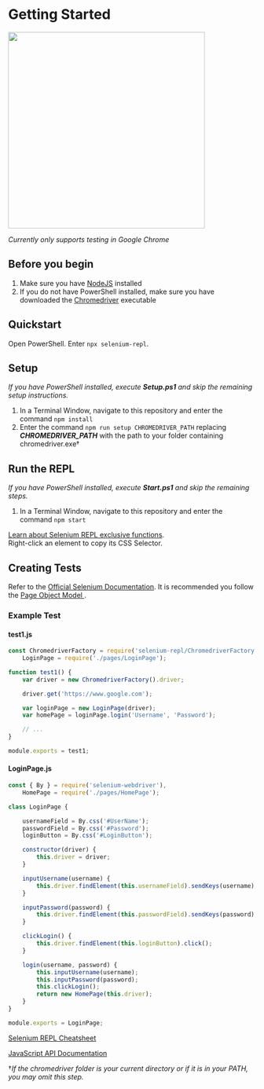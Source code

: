 # Getting Started
<img src="https://jeremyc2.github.io/Selenium-REPL/REPL-Infographic.svg" width="400">

*Currently only supports testing in Google Chrome*
## Before you begin
1. Make sure you have [NodeJS](https://nodejs.org/en/) installed
2. If you do not have PowerShell installed, make sure you have downloaded the [Chromedriver](https://chromedriver.chromium.org/downloads) executable

## Quickstart
Open PowerShell. Enter ```npx selenium-repl```.

## Setup
*If you have PowerShell installed, execute ***Setup.ps1*** and skip the remaining setup instructions.*  
1. In a Terminal Window, navigate to this repository and enter the command ```npm install```
2. Enter the command ```npm run setup CHROMEDRIVER_PATH``` replacing ***CHROMEDRIVER_PATH*** with the path to your folder containing chromedriver.exe†

## Run the REPL
*If you have PowerShell installed, execute **Start.ps1** and skip the remaining steps.*
1. In a Terminal Window, navigate to this repository and enter the command ```npm start```  

[Learn about Selenium REPL exclusive functions](https://github.com/jeremyc2/Selenium-REPL/wiki/Selenium-REPL-Exclusive-Functions).  
Right-click an element to copy its CSS Selector.

## Creating Tests
Refer to the [Official Selenium Documentation](https://www.selenium.dev/documentation/). It is recommended you follow the [Page Object Model
](https://www.selenium.dev/documentation/guidelines/page_object_models/). 

### Example Test
#### test1.js
```javascript
const ChromedriverFactory = require('selenium-repl/ChromedriverFactory'),
    LoginPage = require('./pages/LoginPage');

function test1() {
    var driver = new ChromedriverFactory().driver;

    driver.get('https://www.google.com');

    var loginPage = new LoginPage(driver);
    var homePage = loginPage.login('Username', 'Password');

    // ...
}

module.exports = test1;
```
#### LoginPage.js
```javascript
const { By } = require('selenium-webdriver'),
    HomePage = require('./pages/HomePage');

class LoginPage {

    usernameField = By.css('#UserName');
    passwordField = By.css('#Password');
    loginButton = By.css('#LoginButton');

    constructor(driver) {
        this.driver = driver;
    }

    inputUsername(username) {
        this.driver.findElement(this.usernameField).sendKeys(username);
    }

    inputPassword(password) {
        this.driver.findElement(this.passwordField).sendKeys(password);
    }

    clickLogin() {
        this.driver.findElement(this.loginButton).click();
    }

    login(username, password) {
        this.inputUsername(username);
        this.inputPassword(password);
        this.clickLogin();
        return new HomePage(this.driver);
    }
}

module.exports = LoginPage;
```
[Selenium REPL Cheatsheet](https://jeremyc2.github.io/Selenium-REPL/selenium-repl-cheatsheet.html)

[JavaScript API Documentation](https://www.selenium.dev/selenium/docs/api/javascript/)

†*If the chromedriver folder is your current directory or if it is in your PATH, you may omit this step.*
